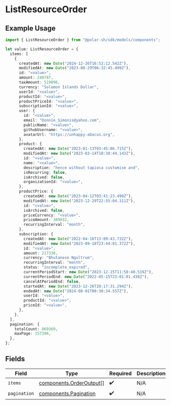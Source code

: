 # ListResourceOrder

## Example Usage

```typescript
import { ListResourceOrder } from "@polar-sh/sdk/models/components";

let value: ListResourceOrder = {
  items: [
    {
      createdAt: new Date("2024-12-26T16:52:12.542Z"),
      modifiedAt: new Date("2023-08-29T06:32:45.499Z"),
      id: "<value>",
      amount: 240787,
      taxAmount: 519896,
      currency: "Solomon Islands Dollar",
      userId: "<value>",
      productId: "<value>",
      productPriceId: "<value>",
      subscriptionId: "<value>",
      user: {
        id: "<value>",
        email: "Donnie_Simonis@yahoo.com",
        publicName: "<value>",
        githubUsername: "<value>",
        avatarUrl: "https://unhappy-abacus.org",
      },
      product: {
        createdAt: new Date("2023-01-13T03:45:06.715Z"),
        modifiedAt: new Date("2023-03-14T10:38:44.143Z"),
        id: "<value>",
        name: "<value>",
        description: "hence without tapioca customise and",
        isRecurring: false,
        isArchived: false,
        organizationId: "<value>",
      },
      productPrice: {
        createdAt: new Date("2023-04-12T03:41:23.498Z"),
        modifiedAt: new Date("2023-12-29T22:55:04.311Z"),
        id: "<value>",
        isArchived: false,
        priceCurrency: "<value>",
        priceAmount: 389932,
        recurringInterval: "month",
      },
      subscription: {
        createdAt: new Date("2022-04-16T13:09:43.732Z"),
        modifiedAt: new Date("2023-09-18T23:44:01.372Z"),
        id: "<value>",
        amount: 217338,
        currency: "Bhutanese Ngultrum",
        recurringInterval: "month",
        status: "incomplete_expired",
        currentPeriodStart: new Date("2023-12-15T11:58:40.519Z"),
        currentPeriodEnd: new Date("2022-05-15T23:01:01.438Z"),
        cancelAtPeriodEnd: false,
        startedAt: new Date("2023-12-26T20:17:31.294Z"),
        endedAt: new Date("2024-08-01T00:30:34.557Z"),
        userId: "<value>",
        productId: "<value>",
        priceId: "<value>",
      },
    },
  ],
  pagination: {
    totalCount: 869369,
    maxPage: 157396,
  },
};
```

## Fields

| Field                                                              | Type                                                               | Required                                                           | Description                                                        |
| ------------------------------------------------------------------ | ------------------------------------------------------------------ | ------------------------------------------------------------------ | ------------------------------------------------------------------ |
| `items`                                                            | [components.OrderOutput](../../models/components/orderoutput.md)[] | :heavy_check_mark:                                                 | N/A                                                                |
| `pagination`                                                       | [components.Pagination](../../models/components/pagination.md)     | :heavy_check_mark:                                                 | N/A                                                                |